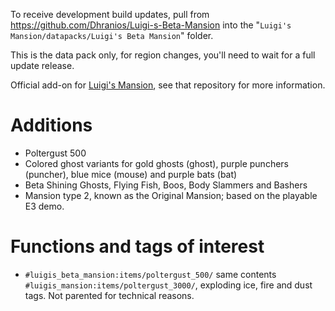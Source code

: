 To receive development build updates, pull from https://github.com/Dhranios/Luigi-s-Beta-Mansion into the "`Luigi's Mansion/datapacks/Luigi's Beta Mansion`" folder.

This is the data pack only, for region changes, you'll need to wait for a full update release.

Official add-on for [Luigi's Mansion](https://github.com/Dhranios/Luigi-s-Mansion), see that repository for more information.

# Additions
* Poltergust 500
* Colored ghost variants for gold ghosts (ghost), purple punchers (puncher), blue mice (mouse) and purple bats (bat)
* Beta Shining Ghosts, Flying Fish, Boos, Body Slammers and Bashers
* Mansion type 2, known as the Original Mansion; based on the playable E3 demo.

# Functions and tags of interest
* `#luigis_beta_mansion:items/poltergust_500/` same contents `#luigis_mansion:items/poltergust_3000/`, exploding ice, fire and dust tags. Not parented for technical reasons.